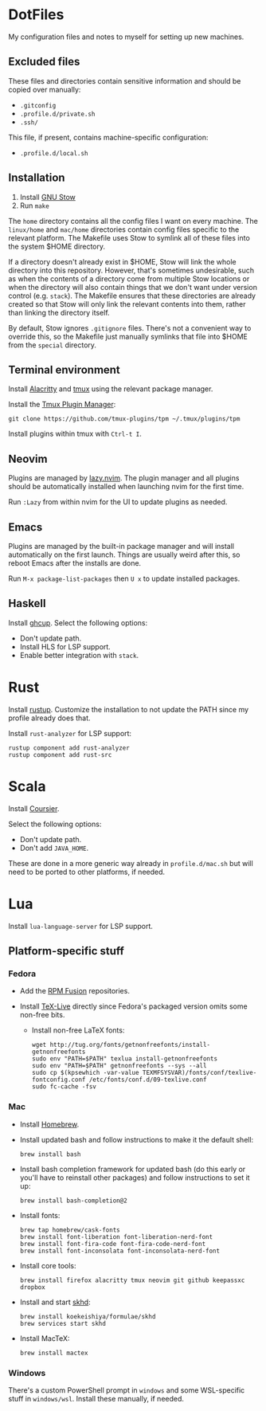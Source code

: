 # DotFiles

My configuration files and notes to myself for setting up new machines.


## Excluded files

These files and directories contain sensitive information and should be copied
over manually:

- `.gitconfig`
- `.profile.d/private.sh`
- `.ssh/`

This file, if present, contains machine-specific configuration:

- `.profile.d/local.sh`


## Installation

1. Install [GNU Stow](https://www.gnu.org/software/stow/)
2. Run `make`

The `home` directory contains all the config files I want on every machine. The
`linux/home` and `mac/home` directories contain config files specific to the
relevant platform. The Makefile uses Stow to symlink all of these files into
the system \$HOME directory.

If a directory doesn't already exist in \$HOME, Stow will link the whole
directory into this repository. However, that's sometimes undesirable, such as
when the contents of a directory come from multiple Stow locations or when the
directory will also contain things that we don't want under version control
(e.g. `stack`). The Makefile ensures that these directories are already created
so that Stow will only link the relevant contents into them, rather than
linking the directory itself.

By default, Stow ignores `.gitignore` files. There's not a convenient way to
override this, so the Makefile just manually symlinks that file into \$HOME
from the `special` directory.


## Terminal environment

Install [Alacritty](https://alacritty.org/) and [tmux](https://github.com/tmux/tmux)
using the relevant package manager.

Install the [Tmux Plugin Manager](https://github.com/tmux-plugins/tpm):
```
git clone https://github.com/tmux-plugins/tpm ~/.tmux/plugins/tpm
```

Install plugins within tmux with `Ctrl-t I`.


## Neovim

Plugins are managed by [lazy.nvim](https://github.com/folke/lazy.nvim). The
plugin manager and all plugins should be automatically installed when launching
nvim for the first time.

Run `:Lazy` from within nvim for the UI to update plugins as needed.


## Emacs

Plugins are managed by the built-in package manager and will install
automatically on the first launch. Things are usually weird after this, so
reboot Emacs after the installs are done.

Run `M-x package-list-packages` then `U x` to update installed packages.


## Haskell

Install [ghcup](https://www.haskell.org/ghcup/). Select the following options:
- Don't update path.
- Install HLS for LSP support.
- Enable better integration with `stack`.


# Rust

Install [rustup](https://www.rust-lang.org/tools/install). Customize the
installation to not update the PATH since my profile already does that.

Install `rust-analyzer` for LSP support:
```
rustup component add rust-analyzer
rustup component add rust-src
```


# Scala

Install [Coursier](https://docs.scala-lang.org/getting-started/index.html).

Select the following options:
- Don't update path.
- Don't add `JAVA_HOME`.

These are done in a more generic way already in `profile.d/mac.sh` but will
need to be ported to other platforms, if needed.


# Lua

Install `lua-language-server` for LSP support.


## Platform-specific stuff

### Fedora

- Add the [RPM Fusion](https://rpmfusion.org/Configuration) repositories.

- Install [TeX-Live](https://tug.org/texlive/quickinstall.html) directly since
  Fedora's packaged version omits some non-free bits.

	- Install non-free LaTeX fonts:
	  ```
	  wget http://tug.org/fonts/getnonfreefonts/install-getnonfreefonts
	  sudo env "PATH=$PATH" texlua install-getnonfreefonts
	  sudo env "PATH=$PATH" getnonfreefonts --sys --all
	  sudo cp $(kpsewhich -var-value TEXMFSYSVAR)/fonts/conf/texlive-fontconfig.conf /etc/fonts/conf.d/09-texlive.conf
	  sudo fc-cache -fsv
	  ```


### Mac

- Install [Homebrew](http://brew.sh/).

- Install updated bash and follow instructions to make it the default shell:
  ```
  brew install bash
  ```

- Install bash completion framework for updated bash (do this early or you'll
  have to reinstall other packages) and follow instructions to set it up:
  ```
  brew install bash-completion@2
  ```

- Install fonts:
  ```
  brew tap homebrew/cask-fonts
  brew install font-liberation font-liberation-nerd-font
  brew install font-fira-code font-fira-code-nerd-font
  brew install font-inconsolata font-inconsolata-nerd-font
  ```

- Install core tools:
  ```
  brew install firefox alacritty tmux neovim git github keepassxc dropbox
  ```

- Install and start [skhd](https://github.com/koekeishiya/skhd):
  ```
  brew install koekeishiya/formulae/skhd
  brew services start skhd
  ```

- Install MacTeX:
  ```
  brew install mactex
  ```

### Windows

There's a custom PowerShell prompt in `windows` and some WSL-specific stuff in
`windows/wsl`. Install these manually, if needed.
